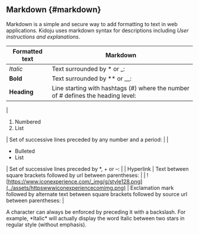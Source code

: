 ## Markdown {#markdown}

Markdown is a simple and secure way to add formatting to text in web applications. Kidoju uses markdown syntax for descriptions including _User instructions and explanations_.

| Formatted text | Markdown |
| --- | --- |
| _Italic_ | Text surrounded by * or _: |
| **Bold** | Text surrounded by ** or __: |
| **Heading** | Line starting with hashtags (#) where the number of # defines the heading level: |
| 

1.  Numbered
2.  List

 | Set of successive lines preceded by any number and a period: |
| 

*   Bulleted
*   List

 | Set of successive lines preceded by *, + or –: |
| Hyperlink | Text between square brackets followed by url between parentheses: |
| ![https://www.iconexperience.com/_img/g/style128.png](../assets/httpswwwiconexperiencecomimg.png) | Exclamation mark followed by alternate text between square brackets followed by source url between parentheses: |

A character can always be enforced by preceding it with a backslash. For example, \*Italic\* will actually display the word Italic between two stars in regular style (without emphasis).